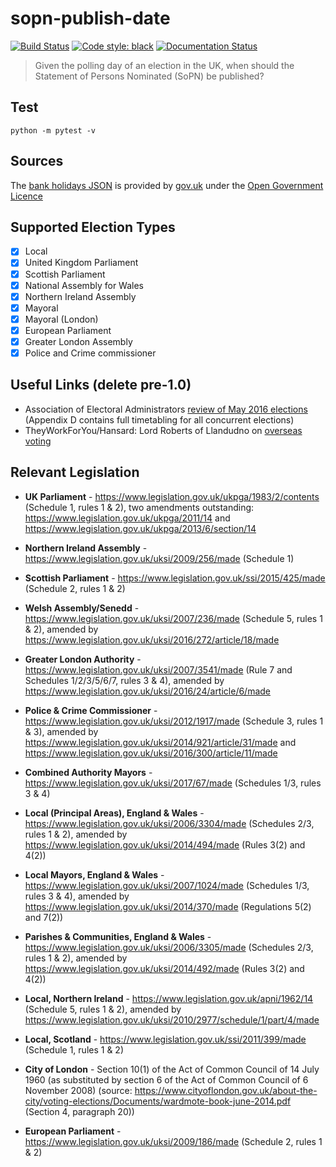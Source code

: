 # sopn-publish-date

[![Build Status](https://travis-ci.org/mrwilson/sopn-publish-date.svg?branch=master)](https://travis-ci.org/mrwilson/sopn-publish-date)
[![Code style: black](https://img.shields.io/badge/code%20style-black-000000.svg)](https://github.com/ambv/black)
[![Documentation Status](https://readthedocs.org/projects/sopn-publish-date/badge/?version=latest)](https://sopn-publish-date.readthedocs.io/en/latest/overview.html?badge=latest)
> Given the polling day of an election in the UK, when should the Statement of Persons Nominated (SoPN) be published?

## Test

`python -m pytest -v`

## Sources

The [bank holidays JSON](./sopn_publish_date/bank-holidays.json) is provided by [gov.uk](https://www.gov.uk/bank-holidays.json) under the [Open Government Licence](http://www.nationalarchives.gov.uk/doc/open-government-licence/version/3/)

## Supported Election Types

 - [x] Local
 - [x] United Kingdom Parliament
 - [x] Scottish Parliament
 - [x] National Assembly for Wales
 - [x] Northern Ireland Assembly
 - [x] Mayoral
 - [x] Mayoral (London)
 - [x] European Parliament
 - [x] Greater London Assembly
 - [x] Police and Crime commissioner

## Useful Links (delete pre-1.0)

 * Association of Electoral Administrators [review of May 2016 elections](https://www.aea-elections.co.uk/wp-content/uploads/2016/09/aea-rep-2016-pushed-to-the-absolute-limit-the-electoral-year-never-to-forget-with-links.pdf) (Appendix D contains full timetabling for all concurrent elections)
 * TheyWorkForYou/Hansard: Lord Roberts of Llandudno on [overseas voting](https://www.theyworkforyou.com/lords/?id=2011-03-02a.1127.0)
 
## Relevant Legislation

 * **UK Parliament** - https://www.legislation.gov.uk/ukpga/1983/2/contents (Schedule 1, rules 1 & 2), two amendments outstanding: https://www.legislation.gov.uk/ukpga/2011/14 and https://www.legislation.gov.uk/ukpga/2013/6/section/14
 
 * **Northern Ireland Assembly** - https://www.legislation.gov.uk/uksi/2009/256/made (Schedule 1)
 
 * **Scottish Parliament** - https://www.legislation.gov.uk/ssi/2015/425/made (Schedule 2, rules 1 & 2)
 
 * **Welsh Assembly/Senedd** - https://www.legislation.gov.uk/uksi/2007/236/made (Schedule 5, rules 1 & 2), amended by https://www.legislation.gov.uk/uksi/2016/272/article/18/made
 
 * **Greater London Authority** - https://www.legislation.gov.uk/uksi/2007/3541/made (Rule 7 and Schedules 1/2/3/5/6/7, rules 3 & 4), amended by https://www.legislation.gov.uk/uksi/2016/24/article/6/made
 
 * **Police & Crime Commissioner** - https://www.legislation.gov.uk/uksi/2012/1917/made (Schedule 3, rules 1 & 3), amended by https://www.legislation.gov.uk/uksi/2014/921/article/31/made
 and https://www.legislation.gov.uk/uksi/2016/300/article/11/made
 
 * **Combined Authority Mayors** - https://www.legislation.gov.uk/uksi/2017/67/made (Schedules 1/3, rules 3 & 4)
 
 * **Local (Principal Areas), England & Wales** - https://www.legislation.gov.uk/uksi/2006/3304/made (Schedules 2/3, rules 1 & 2), amended by https://www.legislation.gov.uk/uksi/2014/494/made (Rules 3(2) and 4(2))
 
 * **Local Mayors, England & Wales** - https://www.legislation.gov.uk/uksi/2007/1024/made (Schedules 1/3, rules 3 & 4), amended by https://www.legislation.gov.uk/uksi/2014/370/made (Regulations 5(2) and 7(2))
 
 * **Parishes & Communities, England & Wales** - https://www.legislation.gov.uk/uksi/2006/3305/made (Schedules 2/3, rules 1 & 2), amended by https://www.legislation.gov.uk/uksi/2014/492/made (Rules 3(2) and 4(2))
 
 * **Local, Northern Ireland** - https://www.legislation.gov.uk/apni/1962/14 (Schedule 5, rules 1 & 2), amended by https://www.legislation.gov.uk/uksi/2010/2977/schedule/1/part/4/made
 
 * **Local, Scotland** - https://www.legislation.gov.uk/ssi/2011/399/made (Schedule 1, rules 1 & 2)
 
 * **City of London** - Section 10(1) of the Act of Common Council of 14 July 1960 (as substituted by section 6 of the Act of Common Council of 6 November 2008)
 (source: https://www.cityoflondon.gov.uk/about-the-city/voting-elections/Documents/wardmote-book-june-2014.pdf (Section 4, paragraph 20))
 
 * **European Parliament** - https://www.legislation.gov.uk/uksi/2009/186/made (Schedule 2, rules 1 & 2)
 
 